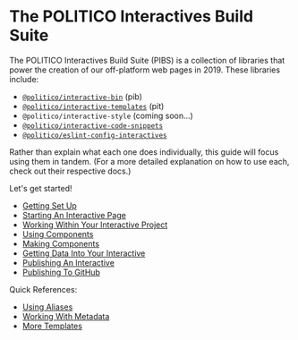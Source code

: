 # The POLITICO Interactives Build Suite

The POLITICO Interactives Build Suite (PIBS) is a collection of libraries that power the creation of our off-platform web pages in 2019. These libraries include:
- [`@politico/interactive-bin`](https://github.com/The-Politico/politico-interactive-bin) (pib)
- [`@politico/interactive-templates`](https://github.com/The-Politico/politico-interactive-templates) (pit)
- `@politico/interactive-style` (coming soon...)
- [`@politico/interactive-code-snippets`](https://github.com/The-Politico/politico-interactive-code-snippets)
- [`@politico/eslint-config-interactives`](https://github.com/The-Politico/eslint-config-interactives)

Rather than explain what each one does individually, this guide will focus using them in tandem. (For a more detailed explanation on how to use each, check out their respective docs.)

Let's get started!

* [Getting Set Up](getting-set-up.md)
* [Starting An Interactive Page](starting-an-interactive.md)
* [Working Within Your Interactive Project](working-within-pib.md)
* [Using Components](using-components.md)
* [Making Components](making-components.md)
* [Getting Data Into Your Interactive](using-apis.md)
* [Publishing An Interactive](publishing-an-interactive.md)
* [Publishing To GitHub](publishing-to-github.md)

Quick References:
* [Using Aliases](aliases.md)
* [Working With Metadata](working-with-meta.md)
* [More Templates](templates.md)
